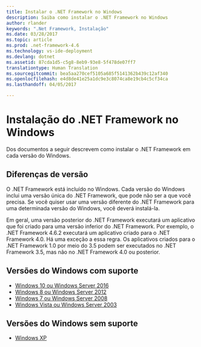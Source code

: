 ```yaml
---
title: Instalar o .NET Framework no Windows
description: Saiba como instalar o .NET Framework no Windows
author: rlander
keywords: ".Net Framework, Instalação"
ms.date: 03/28/2017
ms.topic: article
ms.prod: .net-framework-4.6
ms.technology: vs-ide-deployment
ms.devlang: dotnet
ms.assetid: 87cda1d5-c5g8-8eb9-93e8-5f478de07ff7
translationtype: Human Translation
ms.sourcegitcommit: bea5aa270cef5105a685f5141362b439c12af340
ms.openlocfilehash: e4d8de41e25a1dc9e3c8074ca8e19cb4c5cf34ca
ms.lasthandoff: 04/05/2017

---
```


# <a name="installing-the-net-framework-on-windows"></a>Instalação do .NET Framework no Windows

Dos documentos a seguir descrevem como instalar o .NET Framework em cada versão do Windows.

## <a name="version-differences"></a>Diferenças de versão

O .NET Framework está incluído no Windows. Cada versão do Windows inclui uma versão única do .NET Framework, que pode não ser a que você precisa. Se você quiser usar uma versão diferente do .NET Framework para uma determinada versão do Windows, você deverá instalá-la.

Em geral, uma versão posterior do .NET Framework executará um aplicativo que foi criado para uma versão inferior do .NET Framework. Por exemplo, o .NET Framework 4.6.2 executará um aplicativo criado para o .NET Framework 4.0. Há uma exceção a essa regra. Os aplicativos criados para o .NET Framework 1.0 por meio do 3.5 podem ser executados no .NET Framework 3.5, mas não no .NET Framework 4.0 ou posterior.

## <a name="supported-windows-versions"></a>Versões do Windows com suporte

- [Windows 10 ou Windows Server 2016](10.md)
- [Windows 8 ou Windows Server 2012](8.md)
- [Windows 7 ou Windows Server 2008](7.md)
- [Windows Vista ou Windows Server 2003](vista.md)

## <a name="unsupported-windows-versions"></a>Versões do Windows sem suporte

- [Windows XP](xp.md)
